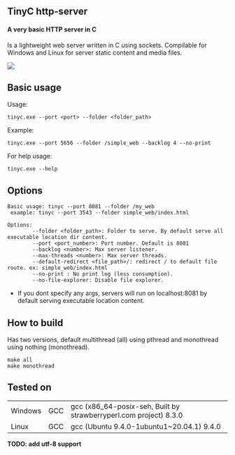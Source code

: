 ## TinyC http-server

#### A very basic HTTP server in C

Is a lightweight web server written in C using sockets. Compilable for Windows and Linux for server static content and media files.

![](https://upload.wikimedia.org/wikipedia/commons/thumb/5/5b/HTTP_logo.svg/320px-HTTP_logo.svg.png)

## Basic usage

Usage:

```plaintext
tinyc.exe --port <port> --folder <folder_path>
```

Example:

```plaintext
tinyc.exe --port 5656 --folder /simple_web --backlog 4 --no-print
```

For help usage:

```plaintext
tinyc.exe --help
```

## Options

```plaintext
Basic usage: tinyc --port 8081 --folder /my_web
 example: tinyc --port 3543 --folder simple_web/index.html

Options:
        --folder <folder_path>: Folder to serve. By default serve all executable location dir content.
        --port <port_number>: Port number. Default is 8081
        --backlog <number>: Max server listener.
        --max-threads <number>: Max server threads.
        --default-redirect <file_path>/: redirect / to default file route. ex: simple_web/index.html
        --no-print : No print log (less consumption).
        --no-file-explorer: Disable file explorer.
```

*   If you dont specify any args, servers will run on localhost:8081 by default serving executable location content.

## How to build

Has two versions, default multithread (all) using pthread and monothread using nothing (monothread).

```plaintext
make all
make monothread
```

## **Tested on**

<table><tbody><tr><td>Windows</td><td>GCC</td><td>gcc (x86_64-posix-seh, Built by strawberryperl.com project) 8.3.0</td></tr><tr><td>Linux</td><td>GCC</td><td>gcc (Ubuntu 9.4.0-1ubuntu1~20.04.1) 9.4.0</td></tr></tbody></table>

**TODO: add utf-8 support**